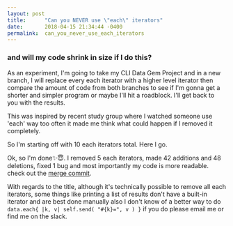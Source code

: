 ```yaml
---
layout: post
title:      "Can you NEVER use \"each\" iterators"
date:       2018-04-15 21:34:44 -0400
permalink:  can_you_never_use_each_iterators
---
```


### and will my code shrink in size if I do this?

As an experiment, I'm going to take my CLI Data Gem Project and in a new branch, I will replace every each iterator with a higher level iterator then compare the amount of code from both branches to see if I'm gonna get a shorter and simpler program or maybe I'll hit a roadblock. I'll get back to you with the results.

This was inspired by recent study group where I watched someone use 'each' way too often it made me think what could happen if I removed it completely.

So I'm starting off with 10 each iterators total. Here I go.

Ok, so I'm done✨😇. I removed 5 each iterators, made 42 additions and 48 deletions, fixed 1 bug and most importantly my code is more readable. check out the [merge commit](https://github.com/arye-dov-eidelman/google_experiments/commit/c4059da9502f330b789de4060d9f89ae949b805a).

With regards to the title, although it's technically possible to remove all each iterators, some things like printing a list of results don't have a built-in iterator and are best done manually also I don't know of a better way to do `data.each{ |k, v| self.send( "#{k}=", v ) }` if you do please email me or find me on the slack.
